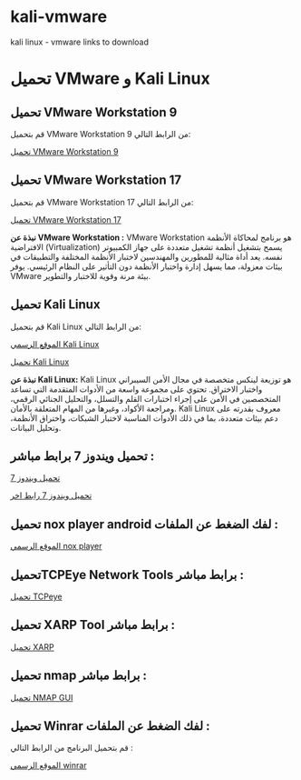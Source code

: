 # kali-vmware
kali linux - vmware links to download
# تحميل VMware و Kali Linux

## تحميل VMware Workstation 9
قم بتحميل VMware Workstation 9 من الرابط التالي:

[تحميل VMware Workstation 9](https://www.youwindowsworld.com/en/downloads/virtualization/vmware/vmware-workstation-9)

## تحميل VMware Workstation 17
قم بتحميل VMware Workstation 17 من الرابط التالي:

[تحميل VMware Workstation 17](https://www.techspot.com/downloads/1969-vmware-player.html)

**نبذة عن VMware Workstation :**
VMware Workstation  هو برنامج لمحاكاة الأنظمة الافتراضية (Virtualization) يسمح بتشغيل أنظمة تشغيل متعددة على جهاز الكمبيوتر نفسه. يعد أداة مثالية للمطورين والمهندسين لاختبار الأنظمة المختلفة والتطبيقات في بيئات معزولة، مما يسهل إدارة واختبار الأنظمة دون التأثير على النظام الرئيسي. يوفر VMware بيئة مرنة وقوية للاختبار والتطوير.

## تحميل Kali Linux
قم بتحميل Kali Linux من الرابط التالي:

[الموقع الرسمي Kali Linux](https://www.kali.org/)

[تحميل Kali Linux](https://www.kali.org/get-kali/#kali-virtual-machines/)

**نبذة عن Kali Linux:**
Kali Linux هو توزيعة لينكس متخصصة في مجال الأمن السيبراني واختبار الاختراق. تحتوي على مجموعة واسعة من الأدوات المتقدمة التي تساعد المتخصصين في الأمن على إجراء اختبارات القلم والتسلل، والتحليل الجنائي الرقمي، ومراجعة الأكواد، وغيرها من المهام المتعلقة بالأمان. Kali Linux معروف بقدرته على دعم بيئات متعددة، بما في ذلك الأدوات المناسبة لاختبار الشبكات، واختراق الأنظمة، وتحليل البيانات.

## تحميل ويندوز 7 برابط مباشر :

[تحميل ويندوز 7 ](https://windows-7.fileplanet.com/download/)

[تحميل ويندوز 7 رابط اخر](https://www.ztech2you.com/2018/02/windows-7-iso-32-64bit.html)


## تحميل nox player android لفك الضغط عن الملفات :

[الموقع الرسمي nox player](https://www.bignox.com/)


## تحميلTCPEye Network Tools  برابط مباشر :

[تحميل TCPeye ](https://tcpeye-network-tools.en.uptodown.com/windows)

##  تحميل XARP Tool  برابط مباشر :

[تحميل XARP ](https://xarp.en.softonic.com/)

## تحميل nmap  برابط مباشر :

[تحميل NMAP GUI ](https://nmap.org/download.html#windows)


## تحميل Winrar لفك الضغط عن الملفات :
قم بتحميل البرنامج من الرابط التالي :

[الموقع الرسمي winrar ](https://www.win-rar.com/download.html?&L=0/)


